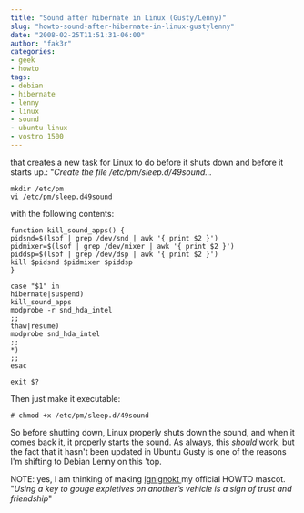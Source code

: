 ```yaml
---
title: "Sound after hibernate in Linux (Gusty/Lenny)"
slug: "howto-sound-after-hibernate-in-linux-gustylenny"
date: "2008-02-25T11:51:31-06:00"
author: "fak3r"
categories:
- geek
- howto
tags:
- debian
- hibernate
- lenny
- linux
- sound
- ubuntu linux
- vostro 1500
---
```


 that creates a new task for Linux to do before it shuts down and before it starts up.: "_Create the file /etc/pm/sleep.d/49sound..._

    
    mkdir /etc/pm
    vi /etc/pm/sleep.d49sound


with the following contents:

    
    function kill_sound_apps() {
    pidsnd=$(lsof | grep /dev/snd | awk '{ print $2 }')
    pidmixer=$(lsof | grep /dev/mixer | awk '{ print $2 }')
    piddsp=$(lsof | grep /dev/dsp | awk '{ print $2 }')
    kill $pidsnd $pidmixer $piddsp
    }
    
    case "$1" in
    hibernate|suspend)
    kill_sound_apps
    modprobe -r snd_hda_intel
    ;;
    thaw|resume)
    modprobe snd_hda_intel
    ;;
    *)
    ;;
    esac
    
    exit $?


Then just make it executable:

    
    # chmod +x /etc/pm/sleep.d/49sound


So before shutting down, Linux properly shuts down the sound, and when it comes back it, it properly starts the sound.  As always, this *should* work, but the fact that it hasn't been updated in Ubuntu Gusty is one of the reasons I'm shifting to Debian Lenny on this 'top.

NOTE: yes, I am thinking of making [Ignignokt ](http://www.adultswim.com/shows/athf/stuff/soundboard/) my official HOWTO mascot.  "_Using a key to gouge expletives on another’s vehicle is a sign of trust and friendship_"
